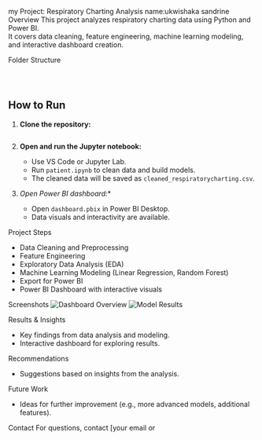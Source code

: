 my Project: Respiratory Charting Analysis
name:ukwishaka sandrine
 Overview
This project analyzes respiratory charting data using Python and Power BI.  
It covers data cleaning, feature engineering, machine learning modeling, and interactive dashboard creation.

 Folder Structure
```

   
```

## How to Run
1. **Clone the repository:**
   
    ```
2. **Open and run the Jupyter notebook:**
    - Use VS Code or Jupyter Lab.
    - Run `patient.ipynb` to clean data and build models.
    - The cleaned data will be saved as `cleaned_respiratorycharting.csv`.

3. *Open Power BI dashboard:**
    - Open `dashboard.pbix` in Power BI Desktop.
    - Data visuals and interactivity are available.

 Project Steps
- Data Cleaning and Preprocessing
- Feature Engineering
- Exploratory Data Analysis (EDA)
- Machine Learning Modeling (Linear Regression, Random Forest)
- Export for Power BI
- Power BI Dashboard with interactive visuals

 Screenshots
![Dashboard Overview](images/screenshots/dashboard_overview.png)
![Model Results](images/screenshots/model_results.png)

 Results & Insights
- Key findings from data analysis and modeling.
- Interactive dashboard for exploring results.

 Recommendations
- Suggestions based on insights from the analysis.

 Future Work
- Ideas for further improvement (e.g., more advanced models, additional features).

 Contact
For questions, contact [your email or
